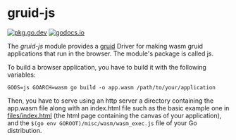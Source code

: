 # gruid-js

[![pkg.go.dev](https://pkg.go.dev/badge/github.com/anaseto/gruid-js.svg)](https://pkg.go.dev/github.com/anaseto/gruid-js)
[![godocs.io](https://godocs.io/github.com/anaseto/gruid-js?status.svg)](https://godocs.io/github.com/anaseto/gruid-js)

The *gruid-js* module provides a [gruid](https://github.com/anaseto/gruid)
Driver for making wasm gruid applications that run in the browser. The module's
package is called js.

To build a browser application, you have to build it with the following
variables:

    GOOS=js GOARCH=wasm go build -o app.wasm /path/to/your/application

Then, you have to serve using an http server a directory containing the
app.wasm file along with an index.html file such as the basic example one in
[files/index.html](files/index.html) (the html page containing the canvas of
your application), and the `$(go env GOROOT)/misc/wasm/wasm_exec.js` file of
your Go distribution.
